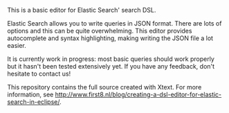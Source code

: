 This is a basic editor for Elastic Search' search DSL. 

Elastic Search allows you to write queries in JSON format. There are lots of options and this can be quite overwhelming. This editor 
provides autocomplete and syntax highlighting, making writing the JSON file a lot easier.

It is currently work in progress: most basic queries should work properly but it hasn't been tested extensively yet. If you have any 
feedback, don't hesitate to contact us!

This repository contains the full source created with Xtext. For more information, see 
http://www.first8.nl/blog/creating-a-dsl-editor-for-elastic-search-in-eclipse/.



